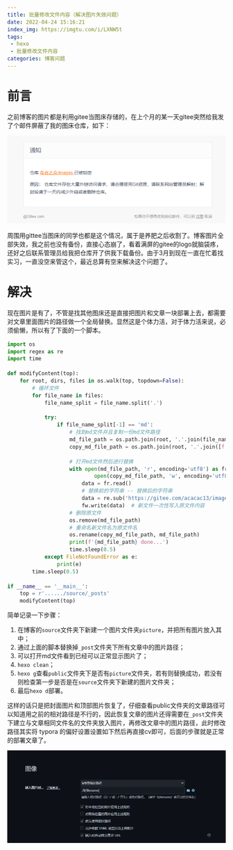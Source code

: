 ```yaml
---
title: 批量修改文件内容（解决图片失效问题）
date: 2022-04-24 15:16:21
index_img: https://imgtu.com/i/LXNW5t
tags:
 - hexo
 - 批量修改文件内容
categories: 博客问题
---
```


# 前言

之前博客的图片都是利用gitee当图床存储的，在上个月的某一天gitee突然给我发了个邮件屏蔽了我的图床仓库，如下：

![邮件内容](replacePic/image-20220424152304773.png)

周围用gittee当图床的同学也都是这个情况，属于是养肥之后收割了。博客图片全部失效，我之前也没有备份，直接心态崩了，看着满屏的gitee的logo就脑袋疼，还好之后联系管理员给我把仓库开了供我下载备份。由于3月到现在一直在忙着找实习，一直没空来管这个，最近总算有空来解决这个问题了。

# 解决

现在图片是有了，不管是找其他图床还是直接把图片和文章一块部署上去，都需要对文章里面图片的路径做一个全局替换。显然这是个体力活，对于体力活来说，必须偷懒，所以有了下面的一个脚本。

```python
import os
import regex as re
import time

def modifyContent(top):
    for root, dirs, files in os.walk(top, topdown=False):
        # 循环文件
        for file_name in files:
            file_name_split = file_name.split('.')

            try:
                if file_name_split[-1] == 'md':
                    # 找到md文件并且复制一份md文件路径
                    md_file_path = os.path.join(root, '.'.join(file_name_split))
                    copy_md_file_path = os.path.join(root, '.'.join([f'{file_name_split[0]}_copy', file_name_split[1]]))

                    # 打开md文件然后进行替换
                    with open(md_file_path, 'r', encoding='utf8') as fr, \
                            open(copy_md_file_path, 'w', encoding='utf8') as fw:
                        data = fr.read()
                        # 替换前的字符串 -- 替换后的字符串
                        data = re.sub('https://gitee.com/acacac13/images/raw/master', 'picture', data)
                        fw.write(data)  # 新文件一次性写入原文件内容
                    # 删除原文件
                    os.remove(md_file_path)
                    # 重命名新文件名为原文件名
                    os.rename(copy_md_file_path, md_file_path)
                    print(f'{md_file_path} done...')
                    time.sleep(0.5)
            except FileNotFoundError as e:
                print(e)
        time.sleep(0.5)

if __name__ == '__main__':
    top = r'....../source/_posts'
    modifyContent(top)
```



简单记录一下步骤：

1. 在博客的`source`文件夹下新建一个图片文件夹`picture`，并把所有图片放入其中；
2. 通过上面的脚本替换掉`_post`文件夹下所有文章中的图片路径；
3. 可以打开md文件看到已经可以正常显示图片了；
4. `hexo clean`；
5. `hexo g`查看`public`文件夹下是否有`picture`文件夹，若有则替换成功，若没有则检查第一步是否是在`source`文件夹下新建的图片文件夹；
6. 最后`hexo d`部署。

这样的话只是把封面图片和顶部图片恢复了，仔细查看public文件夹的文章路径可以知道用之前的相对路径是不行的，因此恢复文章的图片还得需要在`_post`文件夹下建立与文章相同文件名的文件夹放入图片，再修改文章中的图片路径，此时修改路径其实将 typora 的偏好设置设置如下然后再直接cv即可，后面的步骤就是正常的部署文章了。

![typora 设置](replacePic/image-20220424165626055.png)
